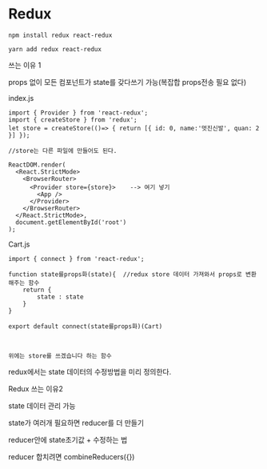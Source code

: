 # Redux

```
npm install redux react-redux
```

```
yarn add redux react-redux
```

쓰는 이유 1

props 없이 모든 컴포넌트가 state를 갖다쓰기 가능(복잡합 props전송 필요 없다)



index.js

```
import { Provider } from 'react-redux';
import { createStore } from 'redux';
let store = createStore(()=> { return [{ id: 0, name:'멋진신발', quan: 2 }] });

//store는 다른 파일에 만들어도 된다.

ReactDOM.render(
  <React.StrictMode>
    <BrowserRouter>
      <Provider store={store}>    --> 여기 넣기
        <App />
      </Provider>
    </BrowserRouter>  
  </React.StrictMode>,
  document.getElementById('root')
);
```

Cart.js

```
import { connect } from 'react-redux';

function state를props화(state){  //redux store 데이터 가져와서 props로 변환해주는 함수
    return {
        state : state
    }
}

export default connect(state를props화)(Cart)



위에는 store를 쓰겠습니다 하는 함수
```





redux에서는 state 데이터의 수정방법을 미리 정의한다.

Redux 쓰는 이유2

state 데이터 관리 가능







state가 여러개 필요하면 reducer를 더 만들기

reducer안에 state초기값 + 수정하는 법

reducer 합치려면 combineReducers({})